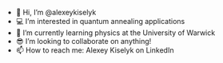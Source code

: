 - 👋 Hi, I’m @alexeykiselyk
- 💻 I’m interested in quantum annealing applications
- 🌱 I’m currently learning physics at the University of Warwick
- 😎 I’m looking to collaborate on anything!
- 📫 How to reach me: Alexey Kiselyk on LinkedIn

<!---
alexeykiselyk/alexeykiselyk is a ✨ special ✨ repository because its `README.md` (this file) appears on your GitHub profile.
You can click the Preview link to take a look at your changes.
--->
